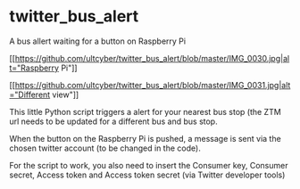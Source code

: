 # twitter_bus_alert
A bus allert waiting for a button on Raspberry Pi

[[https://github.com/ultcyber/twitter_bus_alert/blob/master/IMG_0030.jpg|alt="Raspberry Pi"]]


[[https://github.com/ultcyber/twitter_bus_alert/blob/master/IMG_0031.jpg|alt="Different view"]]

This little Python script triggers a alert for your nearest bus stop (the ZTM url needs to be updated for a different bus and bus stop.

When the button on the Raspberry Pi is pushed, a message is sent via the chosen twitter account (to be changed in the code).

For the script to work, you also need to insert the Consumer key, Consumer secret, Access token and Access token secret (via Twitter developer tools)
